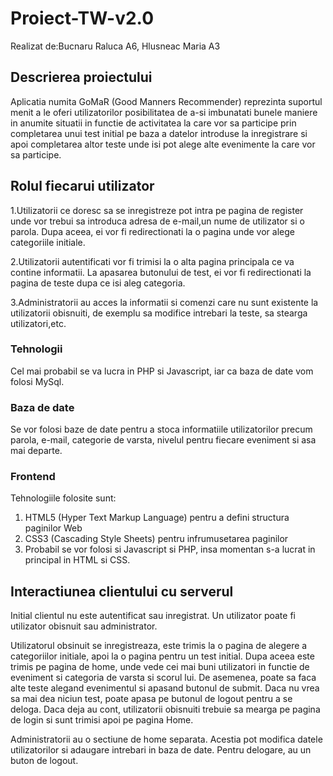 # Proiect-TW-v2.0

Realizat de:Bucnaru Raluca A6,
            Hlusneac Maria A3

## Descrierea proiectului

Aplicatia numita GoMaR (Good Manners Recommender) reprezinta suportul menit a le oferi utilizatorilor posibilitatea de a-si imbunatati bunele maniere in anumite situatii in functie de activitatea la care vor sa participe prin completarea unui test initial pe baza a datelor introduse la inregistrare si apoi completarea altor teste unde isi pot alege alte evenimente la care vor sa participe.

## Rolul fiecarui utilizator


1.Utilizatorii ce doresc sa se inregistreze pot intra pe pagina de register unde vor trebui sa introduca adresa de e-mail,un nume de 
utilizator si o parola. Dupa aceea, ei vor fi redirectionati la o pagina unde vor alege categoriile initiale.

2.Utilizatorii autentificati vor fi trimisi la o alta pagina principala ce va contine informatii. La apasarea butonului de test,
ei vor fi redirectionati la pagina de teste dupa ce isi aleg categoria.

3.Administratorii au acces la informatii si comenzi care nu sunt existente la utilizatorii obisnuiti, de exemplu sa modifice intrebari la teste, sa stearga utilizatori,etc.

### Tehnologii

Cel mai probabil se va lucra in PHP si Javascript, iar ca baza de date vom folosi MySql.

### Baza de date

Se vor folosi baze de date pentru a stoca informatiile utilizatorilor precum parola, e-mail, categorie de varsta, nivelul 
pentru fiecare eveniment si asa mai departe.

### Frontend 

Tehnologiile folosite sunt:
1. HTML5 (Hyper Text Markup Language) pentru a defini structura paginilor Web
2. CSS3 (Cascading Style Sheets) pentru infrumusetarea paginilor
3. Probabil se vor folosi si Javascript si PHP, insa momentan s-a lucrat in principal in HTML si CSS.

## Interactiunea clientului cu serverul

Initial clientul nu este autentificat sau inregistrat. Un utilizator poate fi utilizator obisnuit sau administrator. 

Utilizatorul obsinuit se inregistreaza, este trimis la o pagina de alegere a categoriilor initiale, apoi la o pagina pentru un test initial. Dupa aceea este trimis pe pagina de home, unde vede cei mai buni utilizatori in functie de eveniment si categoria de varsta si scorul lui. De asemenea, poate sa faca alte teste alegand evenimentul si apasand butonul de submit. Daca nu vrea sa mai dea niciun test, poate apasa pe butonul de logout pentru a se deloga. Daca deja au cont, utilizatorii obisnuiti trebuie sa mearga pe pagina de login si sunt trimisi apoi pe pagina Home.

Administratorii au o sectiune de home separata. Acestia pot modifica datele utilizatorilor si adaugare intrebari in baza de date. Pentru delogare, au un buton de logout.

